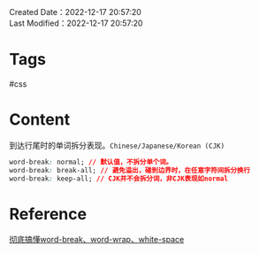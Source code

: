 Created Date：2022-12-17 20:57:20  
Last Modified：2022-12-17 20:57:20

# Tags

#css

# Content

到达行尾时的单词拆分表现。`Chinese/Japanese/Korean (CJK)`

```css
word-break: normal; // 默认值，不拆分单个词。
word-break: break-all; // 避免溢出，碰到边界时，在任意字符间拆分换行
word-break: keep-all; // CJK并不会拆分词，非CJK表现如normal
```

# Reference

[彻底搞懂word-break、word-wrap、white-space](https:juejin.cn/post/6844903667863126030)
